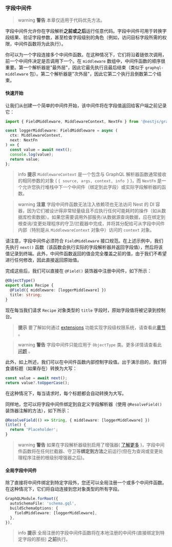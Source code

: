 ### 字段中间件

> warning **警告** 本章仅适用于代码优先方法。

字段中间件允许你在字段解析**之前或之后**运行任意代码。字段中间件可用于转换字段结果、验证字段参数，甚至检查字段级别的角色（例如，访问目标字段所需的权限，中间件函数将为此执行）。

你可以为一个字段连接多个中间件函数。在这种情况下，它们将沿着链依次调用，前一个中间件决定是否调用下一个。在 `middleware` 数组中，中间件函数的顺序很重要。第一个解析器是"最外层"，因此它最先执行且最后结束（类似于 `graphql-middleware` 包）。第二个解析器是"次外层"，因此它第二个执行且倒数第二个结束。

#### 快速开始

让我们从创建一个简单的中间件开始，该中间件将在字段值返回给客户端之前记录它：

```typescript
import { FieldMiddleware, MiddlewareContext, NextFn } from '@nestjs/graphql';

const loggerMiddleware: FieldMiddleware = async (
  ctx: MiddlewareContext,
  next: NextFn
) => {
  const value = await next();
  console.log(value);
  return value;
};
```

> info **提示** `MiddlewareContext` 是一个包含与 GraphQL 解析器函数通常接收的相同参数的对象 ( `{ source, args, context, info }` )，而 `NextFn` 是一个允许您执行堆栈中下一个中间件（绑定到此字段）或实际字段解析器的函数。

> warning **注意** 字段中间件函数无法注入依赖项也无法访问 Nest 的 DI 容器，因为它们被设计得非常轻量级且不应执行任何可能耗时的操作（如从数据库检索数据）。如果您需要调用外部服务/从数据源查询数据，应在绑定到根查询/变更处理程序的守卫/拦截器中完成，并将其分配给可从字段中间件内部（特别是从 `MiddlewareContext` 对象中）访问的 `context` 对象。

请注意，字段中间件必须符合 `FieldMiddleware` 接口规范。在上述示例中，我们先执行 `next()` 函数（该函数会执行实际的字段解析器并返回字段值），然后将该值记录到终端。此外，中间件函数返回的值会完全覆盖之前的值，由于我们不希望进行任何修改，因此直接返回原始值。

完成这些后，我们可以直接在 `@Field()` 装饰器中注册中间件，如下所示：

```typescript
@ObjectType()
export class Recipe {
  @Field({ middleware: [loggerMiddleware] })
  title: string;
}
```

现在每当我们请求 `Recipe` 对象类型的 `title` 字段时，原始字段值将被记录到控制台。

> **提示** 要了解如何通过 [extensions](/graphql/extensions) 功能实现字段级权限系统，请查看此[章节](/graphql/extensions#使用自定义元数据) 。

> warning **警告** 字段中间件只能应用于 `ObjectType` 类。更多详情请查看此 [问题](https://github.com/nestjs/graphql/issues/2446) 。

此外，如上所述，我们可以在中间件函数内部控制字段值。出于演示目的，我们将食谱标题（如果存在）转换为大写：

```typescript
const value = await next();
return value?.toUpperCase();
```

在这种情况下，每当请求时，每个标题都会自动转换为大写。

同样地，您可以将字段中间件绑定到自定义字段解析器（使用 `@ResolveField()` 装饰器注解的方法），如下所示：

```typescript
@ResolveField(() => String, { middleware: [loggerMiddleware] })
title() {
  return 'Placeholder';
}
```

> warning **警告** 如果在字段解析器级别启用了增强器( [了解更多](/graphql/other-features#在字段解析器级别执行增强器) )，字段中间件函数将在任何拦截器、守卫等**绑定到方法**之前运行(但在为查询或变更处理程序注册的根级别增强器之后)。

#### 全局字段中间件

除了直接将中间件绑定到特定字段外，您还可以全局注册一个或多个中间件函数。在这种情况下，它们将自动连接到您对象类型的所有字段。

```typescript
GraphQLModule.forRoot({
  autoSchemaFile: 'schema.gql',
  buildSchemaOptions: {
    fieldMiddleware: [loggerMiddleware],
  },
}),
```

> info **提示** 全局注册的字段中间件函数将在本地注册的中间件(直接绑定到特定字段的那些) **之前**执行。
